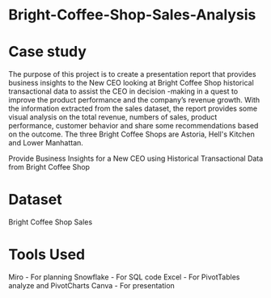 # Bright-Coffee-Shop-Sales-Analysis

# Case study

The purpose of this project is to create a presentation report that provides business insights to the New CEO looking at Bright Coffee Shop historical transactional data to assist the CEO in decision -making in a quest to improve the product performance and the company’s revenue growth. With the information extracted from the sales dataset, the report provides some visual analysis on the total revenue, numbers of sales, product performance, customer behavior and share some recommendations based on the outcome. The three Bright Coffee Shops are Astoria, Hell's Kitchen and Lower Manhattan.

Provide Business Insights for a New CEO using Historical Transactional Data from Bright Coffee Shop

# Dataset

Bright Coffee Shop Sales

#

# Tools Used
Miro - For planning
Snowflake - For SQL code
Excel - For PivotTables analyze and PivotCharts
Canva - For presentation

